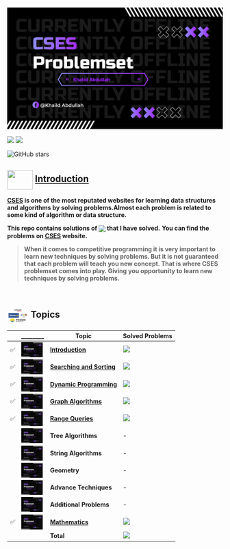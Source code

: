 ![](assets/cses%20banner.jpeg)

![](https://img.shields.io/badge/Competitive-%20Programming-%23E60023.svg)
![](https://img.shields.io/badge/CSES-%20Problemset-%20E60023.svg)

![GitHub stars](https://img.shields.io/github/stars/khalid586/CSES-Problemset-Solutions) 
<!-- ![GitHub forks](https://img.shields.io/github/forks/khalid586/Competitive-programming-Topics)  -->

## <img src = "https://cdn.dribbble.com/users/1138721/screenshots/10809828/media/478d32b2e65c8c3194b7f2154e179231.gif" align = "center" width = "60px" height = "45px"> [Introduction](#introduction)

**[CSES](https://cses.fi/problemset/) is one of the most reputated websites for learning data structures and algorithms by solving problems.Almost each problem is related to some kind of algorithm or data structure.**

**This repo contains solutions of <a href = "https://cses.fi/problemset/"><img align = "center" src = "https://img.shields.io/badge/CSES Problemset-%23E60023.svg?"></a> that I have solved.**
**You can find the problems on [CSES](https://cses.fi/problemset/) website.**

>**When it comes to competitive programming it is very important to learn new techniques by solving problems. But it is not guaranteed that each problem will teach you new concept. That is where CSES problemset comes into play. Giving you opportunity to learn new techniques by solving problems.**

<br>


## <img src = "assets/mix.png" align = "center" width = "50px" height = "35px"> Topics

||________|Topic|Solved Problems|
|--------|-----|-----|---------------|
|✅|<img align = "center" width = "50px" height = "35px" src = "assets/cses banner.jpeg">|[**Introduction**](https://github.com/khalid586/CSES-Problemset-Solutions/tree/main/1.Intoductory)| ![](https://img.shields.io/badge/14-%231877F2.svg?)|
|✅|<img align = "center" width = "50px" height = "35px" src = "assets/cses banner.jpeg">|[**Searching and Sorting**](https://github.com/khalid586/CSES-Problemset-Solutions/tree/main/2.Sorting%20and%20Searching)|![](https://img.shields.io/badge/11-%231877F2.svg?)|
|✅|<img align = "center" width = "50px" height = "35px" src = "assets/cses banner.jpeg">|[**Dynamic Programming**](https://github.com/khalid586/CSES-Problemset-Solutions/tree/main/3.Dynamic%20Programming)|![](https://img.shields.io/badge/05-%231877F2.svg?)|
|✅|<img align = "center" width = "50px" height = "35px" src = "assets/cses banner.jpeg">|[**Graph Algorithms**](https://github.com/khalid586/CSES-Problemset-Solutions/tree/main/4.Graph%20Algorithms)|![](https://img.shields.io/badge/08-%231877F2.svg?)|
|✅|<img align = "center" width = "50px" height = "35px" src = "assets/cses banner.jpeg">|[**Range Queries**](https://github.com/khalid586/CSES-Problemset-Solutions/tree/main/5.Range%20Queries)|![](https://img.shields.io/badge/02-%231877F2.svg?)|
||<img align = "center" width = "50px" height = "35px" src = "assets/cses banner.jpeg">|**Tree Algorithms**|-|
||<img align = "center" width = "50px" height = "35px" src = "assets/cses banner.jpeg">|**String Algorithms**|-|
||<img align = "center" width = "50px" height = "35px" src = "assets/cses banner.jpeg">|**Geometry**|-|
||<img align = "center" width = "50px" height = "35px" src = "assets/cses banner.jpeg">|**Advance Techniques**|-|
||<img align = "center" width = "50px" height = "35px" src = "assets/cses banner.jpeg">|**Additional Problems**|-|
|✅|<img align = "center" width = "50px" height = "35px" src = "assets/cses banner.jpeg">|[**Mathematics**](https://github.com/khalid586/CSES-Problemset-Solutions/tree/main/7.Mathematics)|![](https://img.shields.io/badge/01-%231877F2.svg?)|
|||**Total**|![](https://img.shields.io/badge/42-%23E60023.svg?style=flat)|

